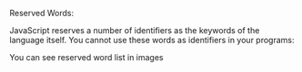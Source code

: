Reserved Words:

JavaScript reserves a number of identifiers as the keywords of the language itself. You cannot use these words as identifiers in your programs:

You can see reserved word list in images